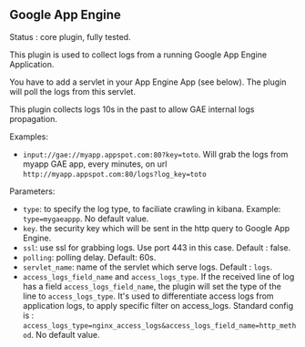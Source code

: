Google App Engine
---

Status : core plugin, fully tested.

This plugin is used to collect logs from a running Google App Engine Application.

You have to add a servlet in your App Engine App (see below). The plugin will poll the logs from this servlet.

This plugin collects logs 10s in the past to allow GAE internal logs propagation.

Examples:

* ``input://gae://myapp.appspot.com:80?key=toto``. Will grab the logs from myapp GAE app, every minutes, on url ``http://myapp.appspot.com:80/logs?log_key=toto``

Parameters:

* ``type``: to specify the log type, to faciliate crawling in kibana. Example: ``type=mygaeappp``. No default value.
* ``key``. the security key which will be sent in the http query to Google App Engine.
* ``ssl``: use ssl for grabbing logs. Use port 443 in this case. Default : false.
* ``polling``: polling delay. Default: 60s.
* ``servlet_name``: name of the servlet which serve logs. Default : ``logs``.
* ``access_logs_field_name`` and ``access_logs_type``. If the received line of log has a field ``access_logs_field_name``, the plugin will set the type of the line to ``access_logs_type``. It's used to differentiate access logs from application logs, to apply specific filter on access_logs. Standard config is : ``access_logs_type=nginx_access_logs&access_logs_field_name=http_method``. No default value.

